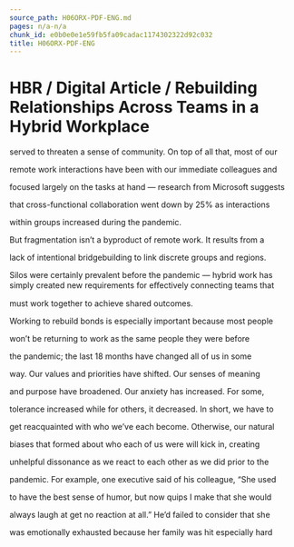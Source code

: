 ```yaml
---
source_path: H06ORX-PDF-ENG.md
pages: n/a-n/a
chunk_id: e0b0e0e1e59fb5fa09cadac1174302322d92c032
title: H06ORX-PDF-ENG
---
```

# HBR / Digital Article / Rebuilding Relationships Across Teams in a Hybrid Workplace

served to threaten a sense of community. On top of all that, most of our

remote work interactions have been with our immediate colleagues and

focused largely on the tasks at hand — research from Microsoft suggests

that cross-functional collaboration went down by 25% as interactions

within groups increased during the pandemic.

But fragmentation isn’t a byproduct of remote work. It results from a

lack of intentional bridgebuilding to link discrete groups and regions.

Silos were certainly prevalent before the pandemic — hybrid work has simply created new requirements for eﬀectively connecting teams that

must work together to achieve shared outcomes.

Working to rebuild bonds is especially important because most people

won’t be returning to work as the same people they were before

the pandemic; the last 18 months have changed all of us in some

way. Our values and priorities have shifted. Our senses of meaning

and purpose have broadened. Our anxiety has increased. For some,

tolerance increased while for others, it decreased. In short, we have to

get reacquainted with who we’ve each become. Otherwise, our natural

biases that formed about who each of us were will kick in, creating

unhelpful dissonance as we react to each other as we did prior to the

pandemic. For example, one executive said of his colleague, “She used

to have the best sense of humor, but now quips I make that she would

always laugh at get no reaction at all.” He’d failed to consider that she

was emotionally exhausted because her family was hit especially hard
